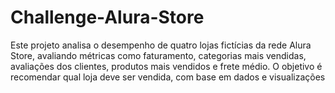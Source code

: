 # Challenge-Alura-Store
Este projeto analisa o desempenho de quatro lojas fictícias da rede Alura Store, avaliando métricas como faturamento, categorias mais vendidas, avaliações dos clientes, produtos mais vendidos e frete médio. O objetivo é recomendar qual loja deve ser vendida, com base em dados e visualizações
